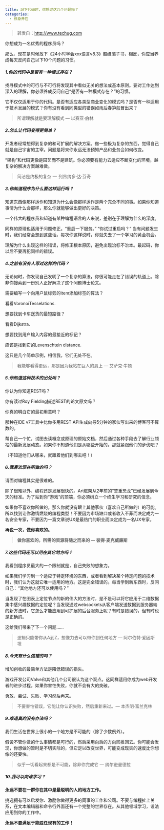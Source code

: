 ```yaml
---
title: 敲下代码时，你想过这几个问题吗？
categories:
  - 修身养性
---
```




> 转发自：http://www.techug.com



你想成为一名优秀的程序员吗？

那么，现在是时候放下《24小时学会xxx语言v8.3》超级骗子书，相反，你应当养成每天反问自己以下10个问题的习惯。





##### 1.你的代码中是否有一种模式存在？ 

找寻模式中的可行与不可行将发现其中看似无关的想法或基本原则。要对工作达到深入的理解，你必须养成反问自己“是否有一种模式存在？”的习惯。

它不仅仅适用于你的代码。是否有适应各类型商业变化的模式吗？是否有一种适用于技术发展的模式？你有没有看到同类型的错误如雨后春笋般冒出来？

> 所谓理解就是要理解模式 — 以赛亚·伯林





##### 2.怎么让代码变得更简单？ 

开发者经常想得到复杂的和可扩展的解决方案。做一些极为复杂的东西，觉得自己就是自己宇宙的主宰。问题是将来你永远无法预知产品和业务会如何改变。

“架构”和代码更像是园艺而不是建筑。你必须要有能力去适应不断变化的环境。越复杂的解决方案越难做。

> 简洁是终极的复杂 —  列昂纳多·达·芬奇





##### 3.你知道程序为什么要这样运行吗？ 

知道东西像那样运作和知道为什么会像那样运作是两个完全不同的事。如果你知道事情为什么会那样，那么你就能够做出更好的决策。

一个伟大的程序员和知道有某种编程语言的人来说，差别在于理解为什么的深度。

同样的原理也适用于问题修正。“重启一下服务。” “你试过重启吗？” 当有问题发生时，我们经常会想到这些话。每次你这样说时，你就失去了一个学习的黄金机会。

理解为什么出现这样的错误，将修正根本原因，避免出现治标不治本。最起码，你以后不要再犯同样的错误。





##### 4.之前有没有人写过这样的代码？ 

无论何时，你发现自己发明了一个复杂的算法，你很可能走在了错误的轨道上。除非你搜索到一份别人正好解决了这个问题博士论文。

需要编写一个向用户鼠标旁的item添加标签的算法？

看看VoronoiTesselations. 

想要找到卡车送货的最短路径？

看看Dijkstra. 

想要找到用户输入内容的最接近的标记？

应该是找到它的Levenschtein distance.

这只是几个简单示例，相信我，它们无处不在。

> 我能够看得更远，那是因为我站在巨人的肩上 — 艾萨克·牛顿





##### 5.你知道这种技术的出处吗？ 

你认为你知道REST吗？

你有读过Roy Fielding描述REST的论文原文吗？

你真的明白它的最初用意吗？

那种在IDE v7工具中比你多用REST API生成向导5分钟的家伙写出来的博客可不算数的。

帮自己一个忙，试图去读概念或原理的原始文档，然后通过各种手段去了解行业领袖的最新发展动态。如果你不知道他们是从哪些开始的，那就紧跟他们的步伐吧？

（不知道他们从哪来，就跟着他们到哪去吧！）





##### 6.我喜欢现在所做的吗？ 

请面对编程其实是很难的。

除了很难以外，编程还是发展很快的。Art框架从2年前的“笨重恐龙”已经发展到今天的标准。为了站到你“游戏”的顶端，你必须树立一个终生学习和研究的信念。

如果你不喜欢你所做的，那么你就没有跟上其他家伙（喜欢自己所做的）的可能。所以找到让你激情燃烧的编程类型！不要因为市场缺口或者收入不菲而决定成为一名安全专家，不要因为一篇文章说UX是最热门的职业而决定成为一名UX专家。

**再说一次，做你喜欢的。**

> **做你喜欢的，所需的资源将随之而来的 — 彼得·麦克威廉斯**





##### 7.这些代码还可以用在其它地方吗？ 

我看到程序员最大的一个限制就是，自己失败的想象力。

如果我们学习到一个适应于特定环境的东西，或者看到解决某个特定问题的技术时，我们认为这就它唯一适用的地方。这是完全错误的。每当学到新东西时，反问自己：“其他地方还可以使用吗？”

当发现了在图表上定位节点的新的伟大的方法时，是不是可以将它应用于二维数据集中感兴趣数据的定位呢？当发现通过websockets从客户端发送数据到服务器端的新方法时，它怎么才能应用到可扩展的后台服务上呢？有时是错误的，但有时也是正确的。

这给我们带来了下一个问题……

> 逻辑只能带你从A到Z，想像力去可以带你到任何地方 — 阿尔伯特·爱因斯坦





##### 8.今天有什么做错的吗？ 

增加创收的最简单方法是降低错误的损失。

游戏开发公司Valve和其他几个公司很认为这个观点。这同样适用你成为web开发者的进步过程。如果你害怕失败，你就不会有大的突破。

勇敢、尝试、失败、学习然后再来。

> 不要害怕错误，它能让你认识失败，然后重新来过。— 本杰明·富兰克林





##### 9.难道真的没有办法吗？

我们生活在世界上很小的一个地方是不可能的（除了少数例外）。

假设不管你做的什么事情都是可行的，然后采用向后的方向回推回去。你可能会发现，你想做的暂时是不切实际的，但它足以改变世界，可能变成现实的速度比你想像的还要快。

> 似乎一切看起来都是不可能，除非你完成它 — 纳尔逊曼德拉





##### 10.我可以向谁学习？

**永远不要在一群你在其中是最聪明的人的地方工作。**

挑选拥有可以启发你、激励你做得更多的同事的工作和公司。不要与编程扯上关系，在文本编辑器和命令行外面还有一个完整的世界存在。从其他领域学习，设法应用到你的工作中。

**永远不要满足于能胜任现有的工作！**